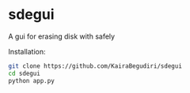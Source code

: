 # sdegui
A gui for erasing disk with safely

Installation:
```sh
git clone https://github.com/KairaBegudiri/sdegui
cd sdegui
python app.py
```
